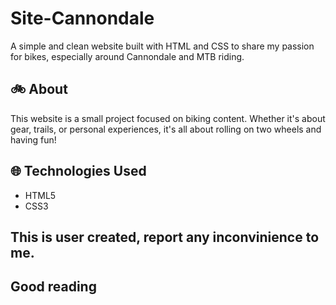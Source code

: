 # Site-Cannondale

A simple and clean website built with HTML and CSS to share my passion for bikes, especially around Cannondale and MTB riding.

## 🚲 About

This website is a small project focused on biking content. Whether it's about gear, trails, or personal experiences, it's all about rolling on two wheels and having fun!

## 🌐 Technologies Used

- HTML5
- CSS3

## This is user created, report any inconvinience to me.

## Good reading
